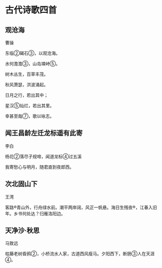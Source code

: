 # 古代诗歌四首

## 观沧海

曹操

东临②碣石③，以观沧海。

水何澹澹③，山岛竦峙⑤。

树木丛生，百草丰茂。

秋风萧瑟，洪波涌起。

日月之行，若出其中；

星汉⑤灿烂，若出其里。

幸甚至哉⑦，歌以咏志。

## 闻王昌龄左迁龙标遥有此寄

李白

杨花②落尽子规啼，闻道龙标④过五溪

我寄愁心与明月，随君直到夜郎西。


## 次北固山下

王湾

客路®青山外，行舟绿水前。潮平两岸阔，风正一帆悬。海日生残夜®，江春入旧年。乡书何处达？归雁洛阳边。


## 天净沙·秋思

马致远

枯藤老树昏鸦②，小桥流水人家，古道西风瘦马。夕阳西下，断肠③人在天涯④。

